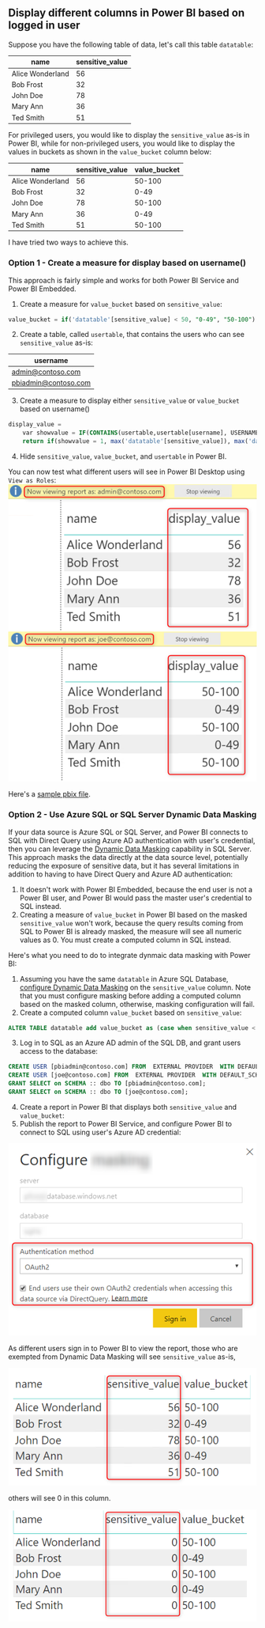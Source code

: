 ## Display different columns in Power BI based on logged in user 

Suppose you have the following table of data, let's call this table ```datatable```: 

|name             |sensitive_value  |
|---              |---              |
|Alice Wonderland |56               |
|Bob Frost        |32               |
|John Doe         |78               |
|Mary Ann         |36               |
|Ted Smith        |51               |

For privileged users, you would like to display the ```sensitive_value``` as-is in Power BI, while for non-privileged users, you would like to display the values in buckets as shown in the ```value_bucket``` column below: 

|name             |sensitive_value  |value_bucket    |
|---              |---              |---             |
|Alice Wonderland |56               |50-100          |
|Bob Frost        |32               |0-49            |
|John Doe         |78               |50-100          |
|Mary Ann         |36               |0-49            |
|Ted Smith        |51               |50-100          |

I have tried two ways to achieve this. 

### Option 1 - Create a measure for display based on username() 
This approach is fairly simple and works for both Power BI Service and Power BI Embedded. 
1.  Create a measure for ```value_bucket``` based on ```sensitive_value```:
```sql
value_bucket = if('datatable'[sensitive_value] < 50, "0-49", "50-100")
```
2.  Create a table, called ```usertable```, that contains the users who can see ```sensitive_value``` as-is:

|username                |
|---                     |
|admin@contoso.com       |
|pbiadmin@contoso.com    |

3.  Create a measure to display either ```sensitive_value``` or ```value_bucket``` based on username()
```sql
display_value = 
    var showvalue = IF(CONTAINS(usertable,usertable[username], USERNAME()), 1, 0)
    return if(showvalue = 1, max('datatable'[sensitive_value]), max('datatable'[value_bucket]))
```
4.  Hide ```sensitive_value```, ```value_bucket```, and ```usertable``` in Power BI. 

You can now test what different users will see in Power BI Desktop using ```View as Roles```:
<img src="images/viewAsAdmin.png" alt="view the report as an admin" />
<img src="images/viewAsUser.png" alt="view the report as a non-admin user" />

Here's a [sample pbix file](userbasedcolumn.pbix).

### Option 2 - Use Azure SQL or SQL Server Dynamic Data Masking
If your data source is Azure SQL or SQL Server, and Power BI connects to SQL with Direct Query using Azure AD authentication with user's credential, then you can leverage the [Dynamic Data Masking](https://docs.microsoft.com/en-us/azure/sql-database/sql-database-dynamic-data-masking-get-started) capability in SQL Server.  This approach masks the data directly at the data source level, potentially reducing the exposure of sensitive data, but it has several limitations in addition to having to have Direct Query and Azure AD authentication:
1. It doesn't work with Power BI Embedded, because the end user is not a Power BI user, and Power BI would pass the master user's credential to SQL instead. 
2. Creating a measure of ```value_bucket``` in Power BI based on the masked ```sensitive_value``` won't work, because the query results coming from SQL to Power BI is already masked, the measure will see all numeric values as 0. You must create a computed column in SQL instead.  

Here's what you need to do to integrate dynmaic data masking with Power BI:
1.  Assuming you have the same ```datatable``` in Azure SQL Database, [configure Dynamic Data Masking](https://docs.microsoft.com/en-us/azure/sql-database/sql-database-dynamic-data-masking-get-started-portal) on the ```sensitive_value``` column. Note that you must configure masking before adding a computed column based on the masked column, otherwise, masking configuration will fail. 
2.  Create a computed column ```value_bucket``` based on ```sensitive_value```:
```sql
ALTER TABLE datatable add value_bucket as (case when sensitive_value < 50 then '0-49' else '50-100' end)
```
3.  Log in to SQL as an Azure AD admin of the SQL DB, and grant users access to the database:
```sql
CREATE USER [pbiadmin@contoso.com] FROM  EXTERNAL PROVIDER  WITH DEFAULT_SCHEMA=[dbo]
CREATE USER [joe@contoso.com] FROM  EXTERNAL PROVIDER  WITH DEFAULT_SCHEMA=[dbo]
GRANT SELECT on SCHEMA :: dbo TO [pbiadmin@contoso.com];
GRANT SELECT on SCHEMA :: dbo TO [joe@contoso.com];
```
4.  Create a report in Power BI that displays both ```sensitive_value``` and ```value_bucket```:
5.  Publish the report to Power BI Service, and configure Power BI to connect to SQL using user's Azure AD credential:
<img src="images/oauthToSQL.png" alt="authenticate with SQL using OAuth" />

As different users sign in to Power BI to view the report, those who are exempted from Dynamic Data Masking will see ```sensitive_value``` as-is,

<img src="images/unmasked.png" alt="unmasked" />

others will see 0 in this column.

<img src="images/masked.png" alt="masked" />
